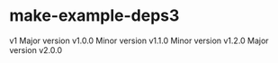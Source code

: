 # make-example-deps3
v1
Major version v1.0.0
Minor version v1.1.0
Minor version v1.2.0
Major version v2.0.0
